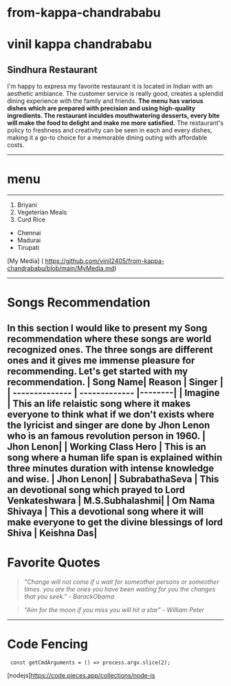 # from-kappa-chandrababu
# vinil kappa chandrababu
## Sindhura Restaurant 

 I'm happy to express my favorite restaurant it is located in Indian with an aesthetic ambiance. The customer service is really good, creates a splendid dining experience with the family and friends. **The menu has various dishes which are prepared with precision and using high-quality ingredients. The restaurant inculdes mouthwatering desserts, every bite will make the food to delight and make me more satisfied.** The restaurant's policy to freshness and creativity can be seen in each and every dishes, making it a go-to choice for a memorable dining outing with affordable costs.
 
 -------
 # menu 
 --------
 1. Briyani 
 2. Vegeterian Meals 
 3. Curd Rice 
  
 * Chennai 
 * Madurai 
 * Tirupati 

 [My Media] ( https://github.com/vinil2405/from-kappa-chandrababu/blob/main/MyMedia.md)


 -------
 
 #  Songs Recommendation 
 In this section I would like to present my Song recommendation where these songs are world recognized ones. The three songs are different ones and it  gives me immense pleasure for recommending. Let's get started with my recommendation.
 | Song Name| Reason | Singer |
 | -------------- | ------------- |--------|
 | Imagine | This an life relaistic song where it makes everyone to think what if we don't exists where the lyricist and singer are done by Jhon Lenon who is an famous revolution person in 1960. | Jhon Lenon|
 | Working Class Hero | This is an song where a  human life span is explained within three minutes duration with intense knowledge and wise. | Jhon Lenon|
 | SubrabathaSeva | This an devotional song which prayed to Lord Venkateshwara | M.S.Subhalashmi|
 | Om Nama Shivaya  | This a devotional song where it will make everyone to get the divine blessings of lord Shiva | Keishna Das|
 ---------
# Favorite Quotes

> *"Change will not come if u wait for someother persons or someother times. you are the ones you have been waiting for you the changes that you seek."*
> \- *BarackObama*

> *"Aim for the moon if you miss you will hit a star"*
> \- *William Peter*
----------

# Code Fencing 

``` Basic Node.js code is used to grab specified command-line arguments
 const getCmdArguments = () => process.argv.slice(2); 
```

 
 [nodejs]<https://code.pieces.app/collections/node-js>
